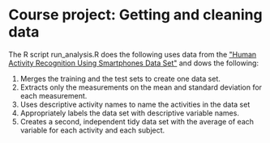 Course project: Getting and cleaning data
========================================

The R script run_analysis.R does the following uses data from the ["Human Activity Recognition Using Smartphones Data Set"](http://archive.ics.uci.edu/ml/datasets/Human+Activity+Recognition+Using+Smartphones) and dows the following:

1. Merges the training and the test sets to create one data set.
2. Extracts only the measurements on the mean and standard deviation for each measurement.
3. Uses descriptive activity names to name the activities in the data set
4. Appropriately labels the data set with descriptive variable names. 
5. Creates a second, independent tidy data set with the average of each variable for each activity and each subject. 